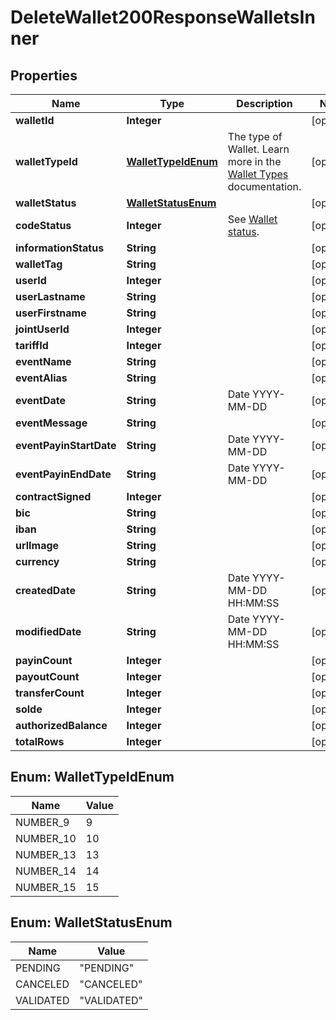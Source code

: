 

# DeleteWallet200ResponseWalletsInner


## Properties

| Name | Type | Description | Notes |
|------------ | ------------- | ------------- | -------------|
|**walletId** | **Integer** |  |  [optional] |
|**walletTypeId** | [**WalletTypeIdEnum**](#WalletTypeIdEnum) | The type of Wallet. Learn more in the [Wallet Types](/guide/wallets/introduction.html#types-of-wallets) documentation.  |  [optional] |
|**walletStatus** | [**WalletStatusEnum**](#WalletStatusEnum) |  |  [optional] |
|**codeStatus** | **Integer** | See [Wallet status](/guide/wallets/introduction.html#wallet-status).  |  [optional] |
|**informationStatus** | **String** |  |  [optional] |
|**walletTag** | **String** |  |  [optional] |
|**userId** | **Integer** |  |  [optional] |
|**userLastname** | **String** |  |  [optional] |
|**userFirstname** | **String** |  |  [optional] |
|**jointUserId** | **Integer** |  |  [optional] |
|**tariffId** | **Integer** |  |  [optional] |
|**eventName** | **String** |  |  [optional] |
|**eventAlias** | **String** |  |  [optional] |
|**eventDate** | **String** | Date YYYY-MM-DD |  [optional] |
|**eventMessage** | **String** |  |  [optional] |
|**eventPayinStartDate** | **String** | Date YYYY-MM-DD |  [optional] |
|**eventPayinEndDate** | **String** | Date YYYY-MM-DD |  [optional] |
|**contractSigned** | **Integer** |  |  [optional] |
|**bic** | **String** |  |  [optional] |
|**iban** | **String** |  |  [optional] |
|**urlImage** | **String** |  |  [optional] |
|**currency** | **String** |  |  [optional] |
|**createdDate** | **String** | Date YYYY-MM-DD HH:MM:SS |  [optional] |
|**modifiedDate** | **String** | Date YYYY-MM-DD HH:MM:SS |  [optional] |
|**payinCount** | **Integer** |  |  [optional] |
|**payoutCount** | **Integer** |  |  [optional] |
|**transferCount** | **Integer** |  |  [optional] |
|**solde** | **Integer** |  |  [optional] |
|**authorizedBalance** | **Integer** |  |  [optional] |
|**totalRows** | **Integer** |  |  [optional] |



## Enum: WalletTypeIdEnum

| Name | Value |
|---- | -----|
| NUMBER_9 | 9 |
| NUMBER_10 | 10 |
| NUMBER_13 | 13 |
| NUMBER_14 | 14 |
| NUMBER_15 | 15 |



## Enum: WalletStatusEnum

| Name | Value |
|---- | -----|
| PENDING | &quot;PENDING&quot; |
| CANCELED | &quot;CANCELED&quot; |
| VALIDATED | &quot;VALIDATED&quot; |



